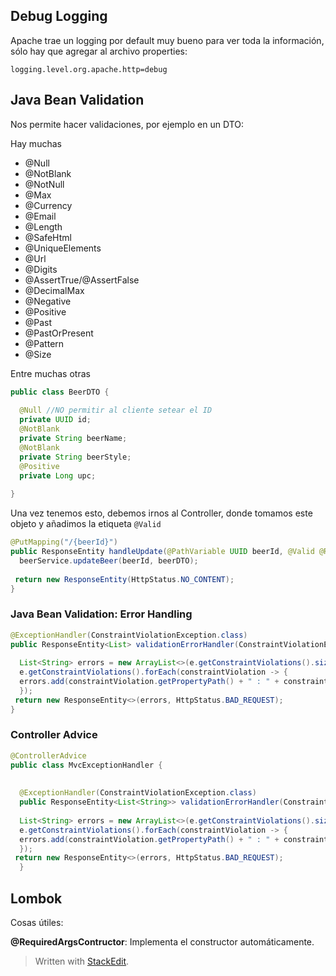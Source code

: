 ## Debug Logging

Apache trae un logging por default muy bueno para ver toda la información, sólo hay que agregar al archivo properties:

```
logging.level.org.apache.http=debug
```

## Java Bean Validation

Nos permite hacer validaciones, por ejemplo en un DTO:

Hay muchas
- @Null
- @NotBlank
- @NotNull
- @Max
- @Currency
- @Email
- @Length
- @SafeHtml
- @UniqueElements
- @Url
- @Digits
- @AssertTrue/@AssertFalse
- @DecimalMax
- @Negative
- @Positive
- @Past
- @PastOrPresent
- @Pattern
- @Size

Entre muchas otras

```java
public class BeerDTO {  
  
  @Null //NO permitir al cliente setear el ID  
  private UUID id;  
  @NotBlank  
  private String beerName;  
  @NotBlank  
  private String beerStyle;  
  @Positive  
  private Long upc;  
  
}
```

Una vez tenemos esto, debemos irnos al Controller, donde tomamos este objeto y añadimos la etiqueta `@Valid`

```java
@PutMapping("/{beerId}")  
public ResponseEntity handleUpdate(@PathVariable UUID beerId, @Valid @RequestBody BeerDTO beerDTO) {  
  beerService.updateBeer(beerId, beerDTO);  
  
 return new ResponseEntity(HttpStatus.NO_CONTENT);  
}
```
### Java Bean Validation: Error Handling

```java
@ExceptionHandler(ConstraintViolationException.class)  
public ResponseEntity<List> validationErrorHandler(ConstraintViolationException e) {  
  
  List<String> errors = new ArrayList<>(e.getConstraintViolations().size());  
  e.getConstraintViolations().forEach(constraintViolation -> {  
  errors.add(constraintViolation.getPropertyPath() + " : " + constraintViolation.getMessage());  
  });  
 return new ResponseEntity<>(errors, HttpStatus.BAD_REQUEST);  
}
```

### Controller Advice

```java
@ControllerAdvice  
public class MvcExceptionHandler {  
  
  
  @ExceptionHandler(ConstraintViolationException.class)  
  public ResponseEntity<List<String>> validationErrorHandler(ConstraintViolationException e) {  
  
  List<String> errors = new ArrayList<>(e.getConstraintViolations().size());  
  e.getConstraintViolations().forEach(constraintViolation -> {  
  errors.add(constraintViolation.getPropertyPath() + " : " + constraintViolation.getMessage());  
  });  
 return new ResponseEntity<>(errors, HttpStatus.BAD_REQUEST);  
  }
```

## Lombok

Cosas útiles:

**@RequiredArgsContructor**: Implementa el constructor automáticamente. 



 

> Written with [StackEdit](https://stackedit.io/).
<!--stackedit_data:
eyJoaXN0b3J5IjpbLTEzNDA0NTQxNTEsLTM0MzgwODU5OCwxNj
I3MzEzODE2LC0xOTQ4MzI4MCwxMjA3MzI0NzYxLC0xMTg1Nzg5
MDI3LC0xMTI0NzcxMjUyLC0xODQwNjk1NzU4LDE4Nzk1MzYyMD
ksMTg4MTI2MjE4OCwtNTcxMjQ3NDkzLDc4MzU4NzIxM119
-->